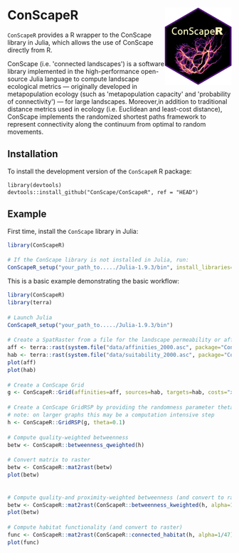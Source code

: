 
# ConScapeR <img src="man/figures/ConScapeR_hex_logo.png" align="right" alt="" width="150" />

<!-- badges: start -->
<!-- badges: end -->

`ConScapeR` provides a R wrapper to the ConScape library in Julia, which allows the use of ConScape directly from R.

ConScape (i.e. 'connected landscapes') is a software library implemented in the high-performance open-source Julia language to compute landscape ecological metrics — originally developed in metapopulation ecology (such as 'metapopulation capacity' and 'probability of connectivity') — for large landscapes. Moreover,in addition to traditional distance metrics used in ecology (i.e. Euclidean and least-cost distance), ConScape implements the randomized shortest paths framework to represent connectivity along the continuum from optimal to random movements.


## Installation

To install the development version of the `ConScapeR` R package:

```
library(devtools)
devtools::install_github("ConScape/ConScapeR", ref = "HEAD")
```

## Example

First time, install the `ConScape` library in Julia:

``` r
library(ConScapeR)

# If the ConScape library is not installed in Julia, run:
ConScapeR_setup("your_path_to...../Julia-1.9.3/bin", install_libraries=TRUE)
```

This is a basic example demonstrating the basic workflow:

``` r
library(ConScapeR)
library(terra)

# Launch Julia
ConScapeR_setup("your_path_to...../Julia-1.9.3/bin")

# Create a SpatRaster from a file for the landscape permeability or affinities and habitat suitability
aff <- terra::rast(system.file("data/affinities_2000.asc", package="ConScapeR"))
hab <- terra::rast(system.file("data/suitability_2000.asc", package="ConScapeR"))
plot(aff)
plot(hab)

# Create a ConScape Grid
g <- ConScapeR::Grid(affinities=aff, sources=hab, targets=hab, costs="x -> -log(x)")

# Create a ConScape GridRSP by providing the randomness parameter theta
# note: on larger graphs this may be a computation intensive step
h <- ConScapeR::GridRSP(g, theta=0.1)

# Compute quality-weighted betweenness
betw <- ConScapeR::betweenness_qweighted(h)

# Convert matrix to raster
betw <- ConScapeR::mat2rast(betw)
plot(betw)


# Compute quality-and proximity-weighted betweenness (and convert to raster)
betw <- ConScapeR::mat2rast(ConScapeR::betweenness_kweighted(h, alpha=1/47), aff)
plot(betw)

# Compute habitat functionality (and convert to raster)
func <- ConScapeR::mat2rast(ConScapeR::connected_habitat(h, alpha=1/47), aff)
plot(func)
```

